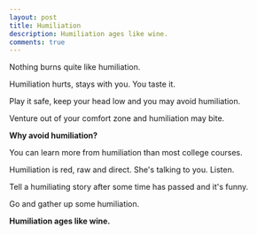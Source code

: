 ```yaml
---
layout: post
title: Humiliation
description: Humiliation ages like wine.
comments: true
---
```

Nothing burns quite like humiliation.

Humiliation hurts, stays with you. You taste it.

Play it safe, keep your head low and you may avoid humiliation.

Venture out of your comfort zone and humiliation may bite.

**Why avoid humiliation?**

You can learn more from humiliation than most college courses.

Humiliation is red, raw and direct. She's talking to you. Listen.

Tell a humiliating story after some time has passed and it's funny.

Go and gather up some humiliation.

**Humiliation ages like wine.**
